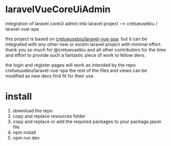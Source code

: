# laravelVueCoreUiAdmin
integration of laravel coreUi admin into laravel project --> cretueusebiu / laravel-vue-spa

this project is based on [cretueusebiu/laravel-vue-spa](https://github.com/cretueusebiu/laravel-vue-spa). but it can be integrated with any other new or existin laravel project with minimal effort.
thank you so much for @cretueusebiu and all other contributors for the time and effort to provide such a fantastic piece of work to fellow devs.

the login and register pages will work as intended by the repo cretueusebiu/laravel-vue-spa
the rest of the files and views can be modified as new devs find fit for their use.

# install
1. download the repo
2. copy and replace resources folder
3. copy and replace or add the required packages to your package.jason file
4. npm install
5. npm run dev
